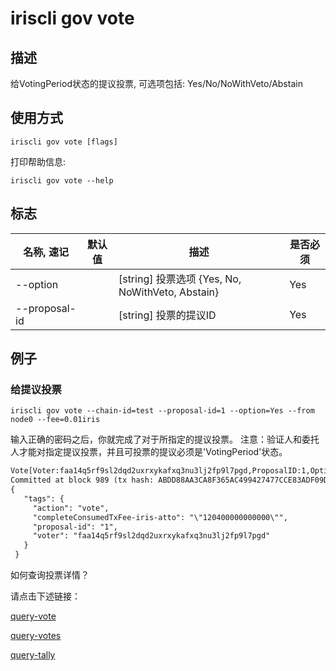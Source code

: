 # iriscli gov vote

## 描述

给VotingPeriod状态的提议投票, 可选项包括: Yes/No/NoWithVeto/Abstain

## 使用方式

```
iriscli gov vote [flags]
```

打印帮助信息:

```
iriscli gov vote --help
```
## 标志

| 名称, 速记        | 默认值                      | 描述                                                                                                                                                 | 是否必须 |
| ---------------- | -------------------------- | ---------------------------------------------------------------------------------------------------------------------------------------------------- | -------- |
| --option         |                            | [string] 投票选项 {Yes, No, NoWithVeto, Abstain}                                                                                                  | Yes      |
| --proposal-id    |                            | [string] 投票的提议ID                                                                                                            | Yes      |

## 例子

### 给提议投票

```shell
iriscli gov vote --chain-id=test --proposal-id=1 --option=Yes --from node0 --fee=0.01iris
```

输入正确的密码之后，你就完成了对于所指定的提议投票。
注意：验证人和委托人才能对指定提议投票，并且可投票的提议必须是'VotingPeriod'状态。

```txt
Vote[Voter:faa14q5rf9sl2dqd2uxrxykafxq3nu3lj2fp9l7pgd,ProposalID:1,Option:Yes]Password to sign with 'node0':
Committed at block 989 (tx hash: ABDD88AA3CA8F365AC499427477CCE83ADF09D7FC2D62643D0217107E489A483, response: {Code:0 Data:[] Log:Msg 0:  Info: GasWanted:200000 GasUsed:2408 Tags:[{Key:[97 99 116 105 111 110] Value:[118 111 116 101] XXX_NoUnkeyedLiteral:{} XXX_unrecognized:[] XXX_sizecache:0} {Key:[118 111 116 101 114] Value:[102 97 97 49 52 113 53 114 102 57 115 108 50 100 113 100 50 117 120 114 120 121 107 97 102 120 113 51 110 117 51 108 106 50 102 112 57 108 55 112 103 100] XXX_NoUnkeyedLiteral:{} XXX_unrecognized:[] XXX_sizecache:0} {Key:[112 114 111 112 111 115 97 108 45 105 100] Value:[49] XXX_NoUnkeyedLiteral:{} XXX_unrecognized:[] XXX_sizecache:0} {Key:[99 111 109 112 108 101 116 101 67 111 110 115 117 109 101 100 84 120 70 101 101 45 105 114 105 115 45 97 116 116 111] Value:[34 49 50 48 52 48 48 48 48 48 48 48 48 48 48 48 34] XXX_NoUnkeyedLiteral:{} XXX_unrecognized:[] XXX_sizecache:0}] Codespace: XXX_NoUnkeyedLiteral:{} XXX_unrecognized:[] XXX_sizecache:0})
{
   "tags": {
     "action": "vote",
     "completeConsumedTxFee-iris-atto": "\"120400000000000\"",
     "proposal-id": "1",
     "voter": "faa14q5rf9sl2dqd2uxrxykafxq3nu3lj2fp9l7pgd"
   }
 }
```

如何查询投票详情？

请点击下述链接：

[query-vote](query-vote.md)

[query-votes](query-votes.md)

[query-tally](query-tally.md)
